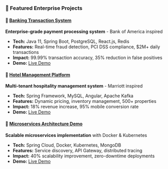 ### 🚀 Featured Enterprise Projects

#### 🏦 [Banking Transaction System](https://github.com/harrievincent-dev/banking-transaction-system)
**Enterprise-grade payment processing system** - Bank of America inspired
- **Tech:** Java 11, Spring Boot, PostgreSQL, React.js, Redis
- **Features:** Real-time fraud detection, PCI DSS compliance, $2M+ daily transactions
- **Impact:** 99.99% transaction accuracy, 35% reduction in false positives
- **Demo:** [Live Demo](https://banking-demo.herokuapp.com)

#### 🏨 [Hotel Management Platform](https://github.com/harrievincent-dev/hotel-management-platform)
**Multi-tenant hospitality management system** - Marriott inspired
- **Tech:** Spring Framework, MySQL, Angular, Apache Kafka
- **Features:** Dynamic pricing, inventory management, 500+ properties
- **Impact:** 18% revenue increase, 95% mobile conversion rate
- **Demo:** [Live Demo](https://hotel-demo.netlify.com)

#### 📱 [Microservices Architecture Demo](https://github.com/harrievincent-dev/microservices-architecture-demo)
**Scalable microservices implementation** with Docker & Kubernetes
- **Tech:** Spring Cloud, Docker, Kubernetes, MongoDB
- **Features:** Service discovery, API Gateway, distributed tracing
- **Impact:** 40% scalability improvement, zero-downtime deployments
- **Demo:** [Live Demo](https://microservices-demo.com)
